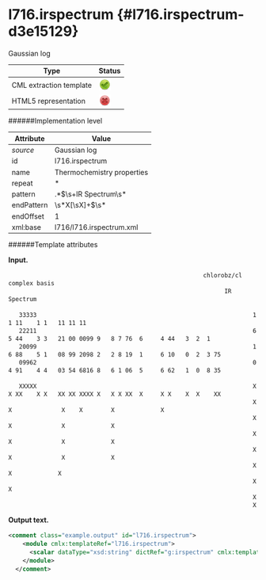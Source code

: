 # l716.irspectrum {#l716.irspectrum-d3e15129}

Gaussian log


| Type                                                                                                                                                | Status                                                                                                                                              |
|----|----|
| CML extraction template                                                                                                                             | ![](/imgs/Total.png)                                                                                                                                |
| HTML5 representation                                                                                                                                | ![](/imgs/None.png)                                                                                                                                 |

######Implementation level

| Attribute                                                                                                                                           | Value                                                                                                                                               |
|----|----|
| *source*                                                                                                                                            | Gaussian log                                                                                                                                        |
| id                                                                                                                                                  | l716.irspectrum                                                                                                                                     |
| name                                                                                                                                                | Thermochemistry properties                                                                                                                          |
| repeat                                                                                                                                              | \*                                                                                                                                                  |
| pattern                                                                                                                                             | .\*\$\\s+IR Spectrum\\s\*                                                                                                                           |
| endPattern                                                                                                                                          | \\s\*X\[\\sX\]+\$\\s\*                                                                                                                              |
| endOffset                                                                                                                                           | 1                                                                                                                                                   |
| xml:base                                                                                                                                            | l716/l716.irspectrum.xml                                                                                                                            |

######Template attributes

**Input.**

                                                           chlorobz/cl complex basis
                                                                 IR Spectrum
     
       33333                                                             1 1 11    1 1   11 11 11                                        
       22211                                                             6 5 44    3 3   21 00 0099 9   8 7 76  6     4 44   3  2  1     
       20099                                                             1 6 88    5 1   08 99 2098 2   2 8 19  1     6 10   0  2  3 75  
       09962                                                             0 4 91    4 4   03 54 6816 8   6 1 06  5     6 62   1  0  8 35  
     
       XXXXX                                                             X X XX    X X   XX XX XXXX X   X X XX  X     X X    X  X    XX  
                                                                         X   X              X    X        X             X                
                                                                         X   X              X             X                              
                                                                         X   X              X             X                              
                                                                         X   X              X             X                              
                                                                         X                  X             X                              
                                                                         X                  X                                            
                                                                         X                                                               
                                                                         X                                                               
     
     

**Output text.**

```xml
<comment class="example.output" id="l716.irspectrum">
    <module cmlx:templateRef="l716.irspectrum">
      <scalar dataType="xsd:string" dictRef="g:irspectrum" cmlx:templateRef="discard">chlorobz/cl complex basis</scalar>
    </module>
  </comment>
```
